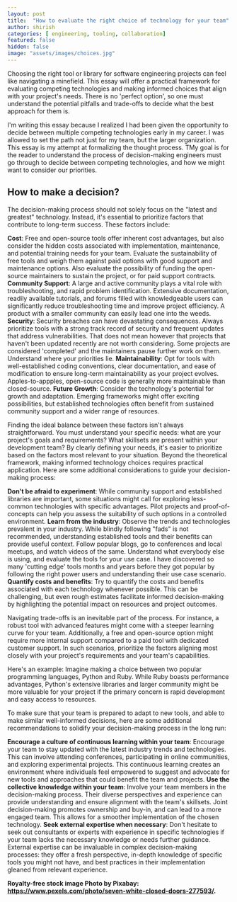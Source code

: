 ```yaml
---
layout: post
title:  "How to evaluate the right choice of technology for your team"
author: shirish
categories: [ engineering, tooling, collaboration]
featured: false
hidden: false
image: "assets/images/choices.jpg"
---
```


Choosing the right tool or library for software engineering projects can feel like navigating a minefield. This essay will offer a practical framework for evaluating competing technologies and making informed choices that align with your project's needs. There is no 'perfect option', so one must understand the potential pitfalls and trade-offs to decide what the best approach for them is.

I'm writing this essay because I realized I had been given the opportunity to decide between multiple competing technologies early in my career. I was allowed to set the path not just for my team, but the larger organization. This essay is my attempt at formalizing the thought process. TMy goal is for the reader to understand the process of decision-making engineers must go through to decide between competing technologies, and how we might want to consider our priorities.

## How to make a decision?

The decision-making process should not solely focus on the "latest and greatest" technology. Instead, it's essential to prioritize factors that contribute to long-term success. These factors include:

**Cost**: Free and open-source tools offer inherent cost advantages, but also consider the hidden costs associated with implementation, maintenance, and potential training needs for your team. Evaluate the sustainability of free tools and weigh them against paid options with good support and maintenance options. Also evaluate the possibility of funding the open-source maintainers to sustain the project, or for paid support contracts.
**Community Support**: A large and active community plays a vital role with troubleshooting, and rapid problem identification. Extensive documentation, readily available tutorials, and forums filled with knowledgeable users can significantly reduce troubleshooting time and improve project efficiency. A product with a smaller community can easily lead one into the weeds.
**Security**: Security breaches can have devastating consequences. Always prioritize tools with a strong track record of security and frequent updates that address vulnerabilities. That does not mean however that projects that haven't been updated recently are not worth considering. Some projects are considered 'completed' and the maintainers pause further work on them. Understand where your priorities lie.
**Maintainability**: Opt for tools with well-established coding conventions, clear documentation, and ease of modification to ensure long-term maintainability as your project evolves. Apples-to-appples, open-source code is generally more maintainable than closed-source.
**Future Growth**: Consider the technology's potential for growth and adaptation. Emerging frameworks might offer exciting possibilities, but established technologies often benefit from sustained community support and a wider range of resources.

Finding the ideal balance between these factors isn't always straightforward. You must understand your specific needs: what are your project's goals and requirements? What skillsets are present within your development team? By clearly defining your needs, it's easier to prioritize based on the factors most relevant to your situation. Beyond the theoretical framework, making informed technology choices requires practical application. Here are some additional considerations to guide your decision-making process:

**Don't be afraid to experiment**: While community support and established libraries are important, some situations might call for exploring less-common technologies with specific advantages. Pilot projects and proof-of-concepts can help you assess the suitability of such options in a controlled environment.
**Learn from the industry**: Observe the trends and technologies prevalent in your industry. While blindly following "fads" is not recommended, understanding established tools and their benefits can provide useful context. Follow popular blogs, go to conferences and local meetups, and watch videos of the same. Understand what everybody else is using, and evaluate the tools for your use case. I have discovered so many 'cutting edge' tools months and years before they got popular by following the right power users and understanding their use case scenario.
**Quantify costs and benefits**: Try to quantify the costs and benefits associated with each technology whenever possible. This can be challenging, but even rough estimates facilitate informed decision-making by highlighting the potential impact on resources and project outcomes.

Navigating trade-offs is an inevitable part of the process. For instance, a robust tool with advanced features might come with a steeper learning curve for your team. Additionally, a free and open-source option might require more internal support compared to a paid tool with dedicated customer support. In such scenarios, prioritize the factors aligning most closely with your project's requirements and your team's capabilities.

Here's an example: Imagine making a choice between two popular programming languages, Python and Ruby. While Ruby boasts performance advantages, Python's extensive libraries and larger community might be more valuable for your project if the primary concern is rapid development and easy access to resources.

To make sure that your team is prepared to adapt to new tools, and able to make similar well-informed decisions, here are some additional recommendations to solidify your decision-making process in the long run:

**Encourage a culture of continuous learning within your team**: Encourage your team to stay updated with the latest industry trends and technologies. This can involve attending conferences, participating in online communities, and exploring experimental projects. This continuous learning creates an environment where individuals feel empowered to suggest and advocate for new tools and approaches that could benefit the team and projects.
**Use the collective knowledge within your team**: Involve your team members in the decision-making process. Their diverse perspectives and experience can provide understanding and ensure alignment with the team's skillsets. Joint decision-making promotes ownership and buy-in, and can lead to a more engaged team. This allows for a smoother implementation of the chosen technology.
**Seek external expertise when necessary**: Don't hesitate to seek out consultants or experts with experience in specific technologies if your team lacks the necessary knowledge or needs further guidance. External expertise can be invaluable in complex decision-making processes: they offer a fresh perspective, in-depth knowledge of specific tools you might not have, and best practices in their implementation gleaned from relevant experience.

__Royalty-free stock image Photo by Pixabay: https://www.pexels.com/photo/seven-white-closed-doors-277593/.__